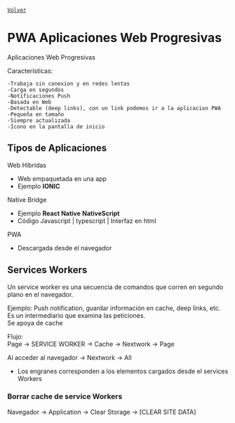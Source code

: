 ﻿[`Volver`](../index.html)


# PWA Aplicaciones Web Progresivas

Aplicaciones Web Progresivas

Características:

	-Trabaja sin conexion y en redes lentas
	-Carga en segundos
	-Notificaciones Push
	-Basada en Web
	-Detectable (deep links), con un link podemos ir a la aplicacion PWA
	-Pequeña en tamaño
	-Siempre actualizada
	-Icono en la pantalla de inicio
	

## Tipos de Aplicaciones 

Web Hibridas
- Web empaquetada en una app 
- Ejemplo **IONIC**
	
Native Bridge
- Ejemplo **React Native** **NativeScript**
- Código Javascript | typescript | Interfaz en html

PWA
- Descargada desde el navegador


## Services Workers

Un service worker es una secuencia de comandos que corren en segundo plano en el navegador.

Ejemplo: Push notification, guardar información en cache, deep links, etc.  
Es un intermediario que examina las peticiones.  
Se apoya de cache  

Flujo:   
Page -> SERVICE WORKER -> Cache -> Nextwork -> Page

Al acceder al navegador -> Nextwork -> All
 - Los engranes corresponden a los elementos cargados desde el services Workers

 
### Borrar cache de service Workers

Navegador -> Application -> Clear Storage -> [CLEAR SITE DATA]  



